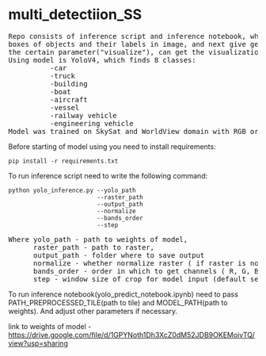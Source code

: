 # multi_detectiion_SS
<pre>
Repo consists of inference script and inference notebook, which get satellite image and find coordinates of 
boxes of objects and their labels in image, and next give geojson with coordinates and labels. Also if set
the certain parameter("visualize"), can get the visualization of the predictions.
Using model is YoloV4, which finds 8 classes:
          -car
          -truck
          -building
          -boat
          -aircraft
          -vessel
          -railway vehicle
          -engineering vehicle
Model was trained on SkySat and WorldView domain with RGB order of channels. So better predictions will be on the same domains and order.
</pre>
Before starting of model using you need to install requirements:
```
pip install -r requirements.txt
```
To run inference script need to write the following command:

```
python yolo_inference.py --yolo_path
                         --raster_path
                         --output_path
                         --normalize
                         --bands_order
                         --step
```
<pre>
Where yolo_path - path to weights of model, 
      raster_path - path to raster,
      output_path - folder where to save output
      normalize - whether normalize raster ( if raster is not 8-bit - True)
      bands_order - order in which to get channels ( R, G, B order is necessary)
      step - window size of crop for model input (default setting = 512)
</pre>

To run inference notebook(yolo_predict_notebook.ipynb) need to pass PATH_PREPROCESSED_TILE(path to tile) and MODEL_PATH(path to weights). And adjust other parameters if necessary.

link to weights of model - https://drive.google.com/file/d/1GPYNoth1Dh3XcZ0dM52JDB9OKEMoivTQ/view?usp=sharing

      
      
